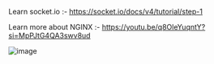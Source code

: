 Learn socket.io :- https://socket.io/docs/v4/tutorial/step-1

Learn more about NGINX :- https://youtu.be/q8OleYuqntY?si=MpPJtG4QA3swv8ud

![image](https://github.com/user-attachments/assets/19478ce8-7c90-48aa-b60b-add02bd2cc36)
